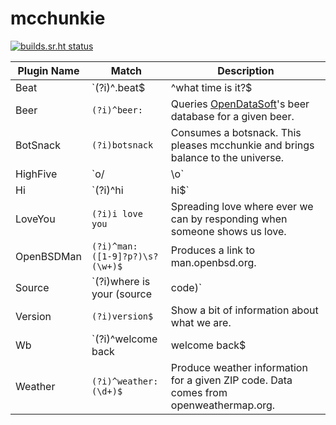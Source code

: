 # mcchunkie

[![builds.sr.ht status](https://builds.sr.ht/~qbit/mcchunkie.svg)](https://builds.sr.ht/~qbit/mcchunkie?)

|Plugin Name|Match|Description|
|----|---|---|
|Beat|`(?i)^\.beat$|^what time is it\?$|^beat( )?time:?\??$`|Print the current [beat time](https://en.wikipedia.org/wiki/Swatch_Internet_Time).|
|Beer|`(?i)^beer: `|Queries [OpenDataSoft](https://public-us.opendatasoft.com/explore/dataset/open-beer-database/table/)'s beer database for a given beer.|
|BotSnack|`(?i)botsnack`|Consumes a botsnack. This pleases mcchunkie and brings balance to the universe.|
|HighFive|`o/|\o`|Everyone loves highfives.|
|Hi|`(?i)^hi|hi$`|Friendly bots say hi.|
|LoveYou|`(?i)i love you`|Spreading love where ever we can by responding when someone shows us love.|
|OpenBSDMan|`(?i)^man: ([1-9]?p?)\s?(\w+)$`|Produces a link to man.openbsd.org.|
|Source|`(?i)where is your (source|code)`|Tell people where they can find more information about myself.|
|Version|`(?i)version$`|Show a bit of information about what we are.|
|Wb|`(?i)^welcome back|welcome back$|^wb|wb$`|Respond to welcome back messages.|
|Weather|`(?i)^weather: (\d+)$`|Produce weather information for a given ZIP code. Data comes from openweathermap.org.|
